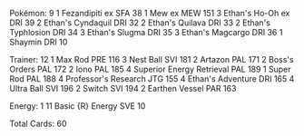 Pokémon: 9
1 Fezandipiti ex SFA 38
1 Mew ex MEW 151
3 Ethan's Ho-Oh ex DRI 39
2 Ethan's Cyndaquil DRI 32
2 Ethan's Quilava DRI 33
2 Ethan's Typhlosion DRI 34
3 Ethan's Slugma DRI 35
3 Ethan's Magcargo DRI 36
1 Shaymin DRI 10

Trainer: 12
1 Max Rod PRE 116
3 Nest Ball SVI 181
2 Artazon PAL 171
2 Boss's Orders PAL 172
2 Iono PAL 185
4 Superior Energy Retrieval PAL 189
1 Super Rod PAL 188
4 Professor's Research JTG 155
4 Ethan's Adventure DRI 165
4 Ultra Ball SVI 196
2 Switch SVI 194
2 Earthen Vessel PAR 163

Energy: 1
11 Basic {R} Energy SVE 10

Total Cards: 60
